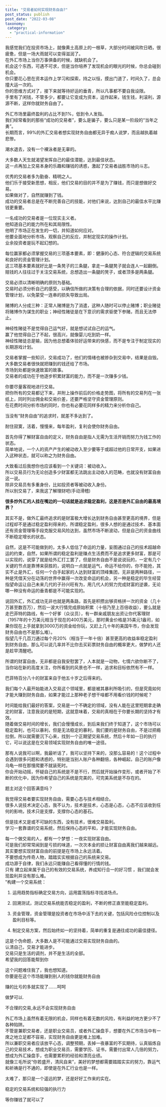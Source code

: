 ```yaml
---
title: "交易者如何实现财务自由?"
post_status: publish
post_date: "2022-03-08"
taxonomy:
 category: 
  - "practical-information"
---
```


我感觉我们在投资市场上，就像黄土高原上的一根草，大部分时间被风吹日晒，很疲惫，但是一场大雨就可以变得滋润了。  
在外汇市场上当你万事俱备的时候，就缺机会了。  
机会这个东西，可遇不可求，但是当你培养了发现机会的眼光的时候，你总会碰到机会。  
你只要花心思在资本运作上学习和探索，持之以恒，摸出门道了，时间久了，总会撞大运一次的。  
你的思维方式对了，接下来就等待好运的垂青，所以凡事都不要自我设限。  
手里有了闲钱，不管多少，都要让它变成为资本，运作起来，钱生钱，利滚利，源源不断，这样你就财务自由了。  

外汇市场里最终盈利的占比不到1%，低到令人发指。  
我们经常看到的那些“成功的交易者”，要么是骗子，要么只是某一阶段的“当年之勇”。  
长期而言，99%的外汇交易者想实现财务自由都无异于痴人说梦，而且越执着越悲惨。  

潮水退去，没有一个裸泳者是无辜的。  
  

大多数人天生就渴望发挥自己的最佳潜能，达到最佳状态。  
这一点再加上交易本身的乐趣和赚钱的诱惑，激起了交易者战胜市场的斗志。  

  

优秀的交易者多为勤奋、精明之人。  
他们乐于接受新思想，相反，他们交易的目的并不是为了赚钱，而只是想做好交易。  
如果做对了，自然就赚到了钱。  
成功的交易者总是在不断完善自己的技能，对他们来说，达到自己的最佳水平比赚钱更重要。  

  

一名成功的交易者是一位现实主义者。  
他知道自己的能力所在和其局限性。  
他明了市场正在发生的一切，并知道如何应对。  
他要全面地分析市场，观察自己的反应，并制定现实的操作计划。  
业余投资者是玩不起幻想的。  

  

  

每位赢家都必须掌握交易的三项基本要素，即：健康的心态、符合逻辑的交易系统和良好的资金管理计划。  
这三项基本要素就好比是一条凳子的三条腿，拿走一条腿凳子就会连人一起翻倒。  
赔钱的人往往过于关注交易系统，总想造出一条腿的凳子，或者顶多是两条腿。  

  

交易必须以清晰明确的原则为基础。  
交易时必须分析自己的感受，以确信所做的决策有合理的依据，同时还要设计资金管理计划，以免蒙受一连串的损失导致出局。  

  

赌博的人分成三种：正常人赌博是为了消遣，这种人随时可以停止赌博；职业赌徒将赌博作为谋生的职业；神经性赌徒是在下意识的需求驱使下参赌，而且无法停止。  

  

神经性赌徒不是觉得自己运气好，就是想试试自己的运气。  
赢了他觉得自己了不起，很高兴，就像婴儿吃到奶一样。  
神经性赌徒总是输，因为他总想着体验好运带来的快感，而不是专注于制定现实的长期游戏计划。  

  

交易者掌握一些知识，交易成功了，他们的情绪也被掺杂到交易中，结果是自毁。  
大多数交易者很快就把赚到的钱还给了市场。  
市场到处都是快速致富的故事。  
交易者的成功在于他逐步积累财富的能力，而不是一次赚多少钱。  

  

你要尽量客观地进行交易。  
把你所有的交易都记下来，并附上操作前后的价格走势图，将所有的交易列在一张纸上，同时列出佣金和交易价差，还要严格坚守资金管理原则。  
在花费时间分析市场的同时，你也有必要花同样多的精力来分析你自己。  

当没有“财务自由”的追求时，就差不多达到了。  

耐住寂寞，活着，慢慢来，每年盈利，复利会使你财务自由。  

首先你得了解财富自由的定义，财务自由是指人无需为生活开销而努力为钱工作的状态。  
简单地说，一个人的资产产生的被动收入至少要等于或超过他的日常开支，如果进入这种状态，就可以称之为财务自由。  

大致看过后我想你也应该看到一个关键词：被动收入。  
所以交易员行为无论创造多少财富都无法跳出主动收入的范畴，也就没有财富自由这一说。  
除非交易员有多重身份，比如投资者等被动收入身份。  
所以别交易了，来我这了解理财吧(手动滑稽)

  

**很多炒外汇的人挂在嘴边的一句话就是追求稳定盈利，这是否是外汇自由的最高境界？**

​其实不是，做外汇最终追求的是财富极大增长达到财务自由甚至更高的境界，但是过程却不是通过稳定盈利得来的，所谓稳定盈利，很多人想的是通过技术、基本面还有资金管理等手段克服交易风险达到，虽然市场不断波动，但是自己的资金曲线不断稳定增长的状态。  

自然，这是不可能做到的，太多人低估了命运的力量，妄图通过自己的技术超越命运的约束，自然，如果所谓的稳定盈利是赚点生活费而不是追求更多财富，那是可以实现的，说穿了就是给外汇打工罢了，但是财务自由不是说说玩的，一定有几个关键的节点是靠博来获胜的，说明白一点就是运气，命运不给你的，你不能抢，其实不止是外汇，任何一个白手起家的人达到财富的顶峰集团，无非是两种路径，一种是凭借天分在动荡的世界中赢得一次改变命运的机会，另一种是稳定的毕生经营指望命运让自己未来几代的子孙兴旺有为，用几代人的努力完成财富的逆袭，无论哪一种没有命运的垂青都是不可能实现的。  

说回外汇，外汇成功无非也就是两条路，首先是积攒出够资格拼一次的资金（几十万甚至数百万），然后一波大行情完成原始积累（十倍乃至上百倍收益），要么就是走巴菲特的路线，有一个好爹（众议员），有一群亲戚朋友出资让你代客理财（1957年的十万美元相当于现在的400万美元，那时黄金价格是35美元1盎司，如果你现在上手就拿到3000万的资金给你玩，又赶上几十年的美国牛市，你会发现财务自由也不是那么难）。  
指望几千几百刀通过每个月20%（相当于一年十倍）甚至更高的收益率稳定盈利到财务自由，那么可以说几率并不比你去买彩票财务自由的概率更大，做梦的人还是趁早清醒吧。  

所谓的财富自由，无非都是自我安慰罢了，人本就是一动物，七情六欲你断不了，当你站在新的高度关注，你所看到的风景也不一样，追求和目标依然有不一样。  

巴菲特百分八十的财富来自于他五十岁之后得来的。  

我们每个人最开始能进入交易这个领域里，都是被其暴利所吸引的，但是究竟如何才能大赚到财务自由，如果才能过上那种老子想干啥都不用看价钱的时候呢？

时间能给我们最好的答案，交易是一个不确定的领域，没有人能在这里短期拿走确定的财富，注意我说的是短期，这就意味着，交易的真相在于你要长期的坚持才有效。  
随着做交易时间的增长，我们会慢慢成长，到后来我们终于知道了，这个市场可以稳定盈利，也可以暴利，但是无法稳定的暴利，我们要的是财务自由，不是过把瘾拉倒，所以就需要沉下心来，找到一个正期望交易系统，然后十年如一日的执行它，可以说这是在交易领域实现财务自由的唯一途径。  

那有人说我可以啊，我最听话了，我可以坚持下来的，没那么容易的！这个过程中会遇到很多问题和诱惑的，特别是当别人账户各种翻倍，各种崛起，自己的账户像乌龟一样在那慢爬要不就装死时。  
你会开始动摇，怀疑自己的系统是不是不行，然后就开始操作变形，或者开始了不断的优化中，因为你希望自己的系统是完美的，可完美系统是不存在的。  

题主对这个回答满意吗？

我觉得交易者要实现财务自由，需要心态与技术相结合。  
很多人说技术决定心态，我不认为，技术是技术，心态是心态，心态不应该收到任何的影响，技术只是支撑，支撑你心态的基石。  

但是技术又是或不可缺的东西，没有技术，很难交易盈利。  
学习一套靠谱的交易系统，然后保持心态的平和，才能实现财务自由。  

每一个做交易的人，都有一个梦想：一夜实现财富自由。  
可是我们却常常闻到是亏损的味道，一次次本金的损让财富自由离我们越来越远。  
其实要想实现财富自由的前提是在市场上永远活着。  
不要想成为传奇人物，踏踏实实根据自己的系统来交易。  
成功源于自律，我们永远只能赚自己看得懂的行情的钱。  
只有 建立起来属于自己的有效的交易系统，养成知行合一的好习惯 ，我们就会发现盈利并没有那么难。  
"构建一个交易系统：

1. 运用趋势指标确定交易方向，运用震荡指标寻找进场点。  

2. 回溯测试，测试交易系统能否稳定的盈利，不断的修正直至能稳定盈利。  

3. 资金管理，资金管理是投资者在市场中活下去的关键，包括风险仓位控制以及盈利目标等。  

4. 制定交易方案，然后始终如一的坚持着，简单的重复是通往成功的最佳捷径。  

这是个伪命题，大多数人是不可能通过交易实现财务自由的。  
认清自己，交易才能进步。  
交易只是生活的调剂，并不是生活的全部。  
希望我的回答能帮到你

这个问题难住我了，我也想知道。  
你要是在这个市场能赚到别人的钱你就能财务自由

赚的比亏的多就实现了.......呵呵

做梦可以.

不合理的交易,永远不会实现财务自由

外汇市场上虽然有着无限的机会，同样也有着无数的风险，有利益的地方更少不了各种陷阱。  
不管是兼职交易者，还是职业交易员，或者外汇操盘手，想要在外汇市场当中有一席之地立足都不容易，实现财务自由更是难上加难。  
所以兼职交易者应该放平心态，调整预期，丢掉一夜暴富的不实期待，认真锻炼自己的交易技术，想成为职业交易员，需要学历、证书，需要付出常人几倍的努力，想成为外汇操盘手，也需要累积的经验和漂亮业绩。  
就像三毛所说“你若盛开，清风自来”，美好的梦想都需要踏踏实实的努力，靠运气和祈祷是行不通的，即使是在外汇行业也是一样。  
  

太难了，那只是一个遥远的梦，还是好好工作来的实在。  

稳定的交易系统和较强的执行力

等你赚钱了就可以了
